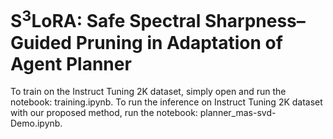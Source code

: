 # S<sup>3</sup>LoRA: Safe Spectral Sharpness–Guided Pruning in Adaptation of Agent Planner

To train on the Instruct Tuning 2K dataset, simply open and run the notebook: training.ipynb. 
To run the inference on Instruct Tuning 2K dataset with our proposed method, run the notebook:  planner_mas-svd-Demo.ipynb. 
